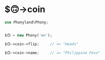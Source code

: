 # $🙃->coin

```php
use Phonyland\Phony;


$🙃 = new Phony('en');

$🙃->coin->flip;     // => "Heads"

$🙃->coin->name;     // => "Philippine Peso"

```

